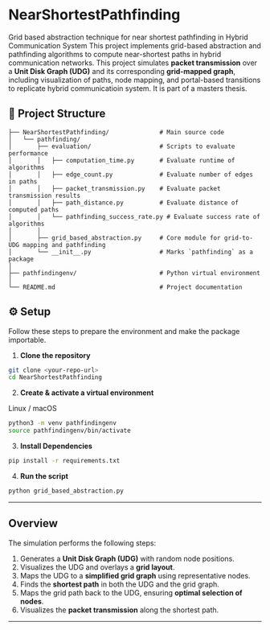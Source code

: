 # NearShortestPathfinding
Grid based abstraction technique for near shortest pathfinding in Hybrid Communication System
This project implements grid-based abstraction and pathfinding algorithms to compute near-shortest paths in hybrid communication networks.
This project simulates **packet transmission** over a **Unit Disk Graph (UDG)** and its corresponding **grid-mapped graph**, including visualization of paths, node mapping, and portal-based transitions to replicate hybrid communicatioin system. 
It is part of a masters thesis.

## 📂 Project Structure

```text
├── NearShortestPathfinding/              # Main source code
│   └── pathfinding/
│       ├── evaluation/                   # Scripts to evaluate performance
│       │   ├── computation_time.py       # Evaluate runtime of algorithms
│       │   ├── edge_count.py             # Evaluate number of edges in paths
│       │   ├── packet_transmission.py    # Evaluate packet transmission results
│       │   ├── path_distance.py          # Evaluate distance of computed paths
│       │   └── pathfinding_success_rate.py # Evaluate success rate of algorithms
│       │
│       ├── grid_based_abstraction.py     # Core module for grid-to-UDG mapping and pathfinding
│       └── __init__.py                   # Marks `pathfinding` as a package
│
├── pathfindingenv/                       # Python virtual environment
│
└── README.md                             # Project documentation
```
## ⚙️ Setup

Follow these steps to prepare the environment and make the package importable.

1. **Clone the repository**
```bash
git clone <your-repo-url>
cd NearShortestPathfinding
```

2. **Create & activate a virtual environment**

Linux / macOS
```bash
python3 -m venv pathfindingenv
source pathfindingenv/bin/activate
```

3. **Install Dependencies**
```bash
pip install -r requirements.txt
```
4. **Run the script**
```bash
python grid_based_abstraction.py
```

---

## Overview

The simulation performs the following steps:

1. Generates a **Unit Disk Graph (UDG)** with random node positions.
2. Visualizes the UDG and overlays a **grid layout**.
3. Maps the UDG to a **simplified grid graph** using representative nodes.
4. Finds the **shortest path** in both the UDG and the grid graph.
5. Maps the grid path back to the UDG, ensuring **optimal selection of nodes**.
6. Visualizes the **packet transmission** along the shortest path.

---